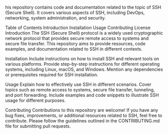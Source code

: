 his repository contains code and documentation related to the topic of SSH (Secure Shell). It covers various aspects of SSH, including DevOps, networking, system administration, and security.

Table of Contents Introduction Installation Usage Contributing License Introduction The SSH (Secure Shell) protocol is a widely used cryptographic network protocol that provides secure remote access to systems and secure file transfer. This repository aims to provide resources, code examples, and documentation related to SSH in different contexts.

Installation Include instructions on how to install SSH and relevant tools on various platforms. Provide step-by-step instructions for different operating systems, including Linux, macOS, and Windows. Mention any dependencies or prerequisites required for SSH installation.

Usage Explain how to effectively use SSH in different scenarios. Cover topics such as remote access to systems, secure file transfer, tunneling, and port forwarding. Include examples and code snippets to illustrate SSH usage for different purposes.

Contributing Contributions to this repository are welcome! If you have any bug fixes, improvements, or additional resources related to SSH, feel free to contribute. Please follow the guidelines outlined in the CONTRIBUTING.md file for submitting pull requests.
